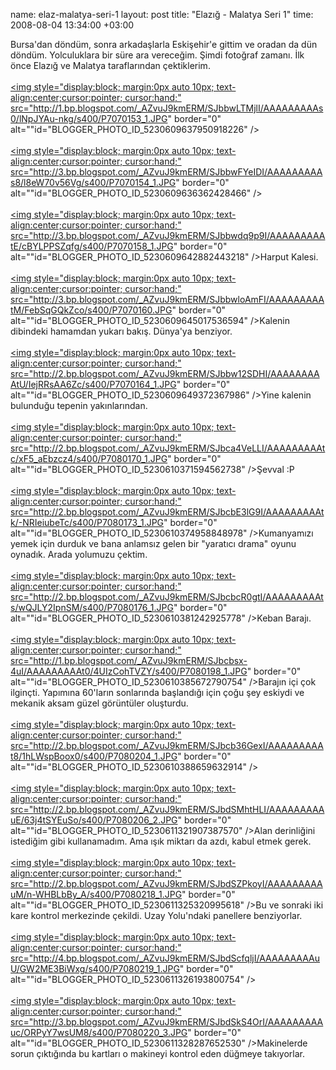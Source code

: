 name: elaz-malatya-seri-1
layout: post
title: "Elazığ - Malatya Seri 1"
time: 2008-08-04 13:34:00 +03:00

Bursa'dan döndüm, sonra arkadaşlarla Eskişehir'e gittim ve oradan da dün döndüm. Yolculuklara bir süre ara vereceğim. Şimdi fotoğraf zamanı. İlk önce Elazığ ve Malatya taraflarından çektiklerim.<br /><br /><a onblur="try {parent.deselectBloggerImageGracefully();} catch(e) {}" href="http://1.bp.blogspot.com/_AZvuJ9kmERM/SJbbwLTMjlI/AAAAAAAAAs0/lNpJYAu-nkg/s1600-h/P7070153_1.JPG"><img style="display:block; margin:0px auto 10px; text-align:center;cursor:pointer; cursor:hand;" src="http://1.bp.blogspot.com/_AZvuJ9kmERM/SJbbwLTMjlI/AAAAAAAAAs0/lNpJYAu-nkg/s400/P7070153_1.JPG" border="0" alt=""id="BLOGGER_PHOTO_ID_5230609637950918226" /></a><br /><br /><a onblur="try {parent.deselectBloggerImageGracefully();} catch(e) {}" href="http://3.bp.blogspot.com/_AZvuJ9kmERM/SJbbwFYeIDI/AAAAAAAAAs8/l8eW70v56Vg/s1600-h/P7070154_1.JPG"><img style="display:block; margin:0px auto 10px; text-align:center;cursor:pointer; cursor:hand;" src="http://3.bp.blogspot.com/_AZvuJ9kmERM/SJbbwFYeIDI/AAAAAAAAAs8/l8eW70v56Vg/s400/P7070154_1.JPG" border="0" alt=""id="BLOGGER_PHOTO_ID_5230609636362428466" /></a><br /><br /><a onblur="try {parent.deselectBloggerImageGracefully();} catch(e) {}" href="http://3.bp.blogspot.com/_AZvuJ9kmERM/SJbbwdq9p9I/AAAAAAAAAtE/cBYLPPSZqfg/s1600-h/P7070158_1.JPG"><img style="display:block; margin:0px auto 10px; text-align:center;cursor:pointer; cursor:hand;" src="http://3.bp.blogspot.com/_AZvuJ9kmERM/SJbbwdq9p9I/AAAAAAAAAtE/cBYLPPSZqfg/s400/P7070158_1.JPG" border="0" alt=""id="BLOGGER_PHOTO_ID_5230609642882443218" /></a>Harput Kalesi.<br /><br /><a onblur="try {parent.deselectBloggerImageGracefully();} catch(e) {}" href="http://3.bp.blogspot.com/_AZvuJ9kmERM/SJbbwloAmFI/AAAAAAAAAtM/FebSqGQkZco/s1600-h/P7070160.JPG"><img style="display:block; margin:0px auto 10px; text-align:center;cursor:pointer; cursor:hand;" src="http://3.bp.blogspot.com/_AZvuJ9kmERM/SJbbwloAmFI/AAAAAAAAAtM/FebSqGQkZco/s400/P7070160.JPG" border="0" alt=""id="BLOGGER_PHOTO_ID_5230609645017536594" /></a>Kalenin dibindeki hamamdan yukarı bakış. Dünya'ya benziyor.<br /><br /><a onblur="try {parent.deselectBloggerImageGracefully();} catch(e) {}" href="http://2.bp.blogspot.com/_AZvuJ9kmERM/SJbbw12SDHI/AAAAAAAAAtU/IejRRsAA6Zc/s1600-h/P7070164_1.JPG"><img style="display:block; margin:0px auto 10px; text-align:center;cursor:pointer; cursor:hand;" src="http://2.bp.blogspot.com/_AZvuJ9kmERM/SJbbw12SDHI/AAAAAAAAAtU/IejRRsAA6Zc/s400/P7070164_1.JPG" border="0" alt=""id="BLOGGER_PHOTO_ID_5230609649372367986" /></a>Yine kalenin bulunduğu tepenin yakınlarından.<br /><br /><a onblur="try {parent.deselectBloggerImageGracefully();} catch(e) {}" href="http://2.bp.blogspot.com/_AZvuJ9kmERM/SJbca4VeLLI/AAAAAAAAAtc/xF5_aEbzcz4/s1600-h/P7080170_1.JPG"><img style="display:block; margin:0px auto 10px; text-align:center;cursor:pointer; cursor:hand;" src="http://2.bp.blogspot.com/_AZvuJ9kmERM/SJbca4VeLLI/AAAAAAAAAtc/xF5_aEbzcz4/s400/P7080170_1.JPG" border="0" alt=""id="BLOGGER_PHOTO_ID_5230610371594562738" /></a>Şevval :P<br /><br /><a onblur="try {parent.deselectBloggerImageGracefully();} catch(e) {}" href="http://2.bp.blogspot.com/_AZvuJ9kmERM/SJbcbE3lG9I/AAAAAAAAAtk/-NRIeiubeTc/s1600-h/P7080173_1.JPG"><img style="display:block; margin:0px auto 10px; text-align:center;cursor:pointer; cursor:hand;" src="http://2.bp.blogspot.com/_AZvuJ9kmERM/SJbcbE3lG9I/AAAAAAAAAtk/-NRIeiubeTc/s400/P7080173_1.JPG" border="0" alt=""id="BLOGGER_PHOTO_ID_5230610374958848978" /></a>Kumanyamızı yemek için durduk ve bana anlamsız gelen bir "yaratıcı drama" oyunu oynadık. Arada yolumuzu çektim.<br /><br /><a onblur="try {parent.deselectBloggerImageGracefully();} catch(e) {}" href="http://2.bp.blogspot.com/_AZvuJ9kmERM/SJbcbcR0gtI/AAAAAAAAAts/wQJLY2IpnSM/s1600-h/P7080176_1.JPG"><img style="display:block; margin:0px auto 10px; text-align:center;cursor:pointer; cursor:hand;" src="http://2.bp.blogspot.com/_AZvuJ9kmERM/SJbcbcR0gtI/AAAAAAAAAts/wQJLY2IpnSM/s400/P7080176_1.JPG" border="0" alt=""id="BLOGGER_PHOTO_ID_5230610381242925778" /></a>Keban Barajı.<br /><br /><a onblur="try {parent.deselectBloggerImageGracefully();} catch(e) {}" href="http://1.bp.blogspot.com/_AZvuJ9kmERM/SJbcbsx-4uI/AAAAAAAAAt0/4UIzCohTVZY/s1600-h/P7080198_1.JPG"><img style="display:block; margin:0px auto 10px; text-align:center;cursor:pointer; cursor:hand;" src="http://1.bp.blogspot.com/_AZvuJ9kmERM/SJbcbsx-4uI/AAAAAAAAAt0/4UIzCohTVZY/s400/P7080198_1.JPG" border="0" alt=""id="BLOGGER_PHOTO_ID_5230610385672790754" /></a>Barajın içi çok ilginçti. Yapımına 60'ların sonlarında başlandığı için çoğu şey eskiydi ve mekanik aksam güzel görüntüler oluşturdu.<br /><br /><a onblur="try {parent.deselectBloggerImageGracefully();} catch(e) {}" href="http://2.bp.blogspot.com/_AZvuJ9kmERM/SJbcb36GexI/AAAAAAAAAt8/1hLWspBoox0/s1600-h/P7080204_1.JPG"><img style="display:block; margin:0px auto 10px; text-align:center;cursor:pointer; cursor:hand;" src="http://2.bp.blogspot.com/_AZvuJ9kmERM/SJbcb36GexI/AAAAAAAAAt8/1hLWspBoox0/s400/P7080204_1.JPG" border="0" alt=""id="BLOGGER_PHOTO_ID_5230610388659632914" /></a><br /><br /><a onblur="try {parent.deselectBloggerImageGracefully();} catch(e) {}" href="http://2.bp.blogspot.com/_AZvuJ9kmERM/SJbdSMhtHLI/AAAAAAAAAuE/63j4tSYEuSo/s1600-h/P7080206_2.JPG"><img style="display:block; margin:0px auto 10px; text-align:center;cursor:pointer; cursor:hand;" src="http://2.bp.blogspot.com/_AZvuJ9kmERM/SJbdSMhtHLI/AAAAAAAAAuE/63j4tSYEuSo/s400/P7080206_2.JPG" border="0" alt=""id="BLOGGER_PHOTO_ID_5230611321907387570" /></a>Alan derinliğini istediğim gibi kullanamadım. Ama ışık miktarı da azdı, kabul etmek gerek.<br /><br /><a onblur="try {parent.deselectBloggerImageGracefully();} catch(e) {}" href="http://2.bp.blogspot.com/_AZvuJ9kmERM/SJbdSZPkoyI/AAAAAAAAAuM/n-WHBLbBy_A/s1600-h/P7080218_1.JPG"><img style="display:block; margin:0px auto 10px; text-align:center;cursor:pointer; cursor:hand;" src="http://2.bp.blogspot.com/_AZvuJ9kmERM/SJbdSZPkoyI/AAAAAAAAAuM/n-WHBLbBy_A/s400/P7080218_1.JPG" border="0" alt=""id="BLOGGER_PHOTO_ID_5230611325320995618" /></a>Bu ve sonraki iki kare kontrol merkezinde çekildi. Uzay Yolu'ndaki panellere benziyorlar.<br /><br /><a onblur="try {parent.deselectBloggerImageGracefully();} catch(e) {}" href="http://4.bp.blogspot.com/_AZvuJ9kmERM/SJbdScfqljI/AAAAAAAAAuU/GW2ME3BiWxg/s1600-h/P7080219_1.JPG"><img style="display:block; margin:0px auto 10px; text-align:center;cursor:pointer; cursor:hand;" src="http://4.bp.blogspot.com/_AZvuJ9kmERM/SJbdScfqljI/AAAAAAAAAuU/GW2ME3BiWxg/s400/P7080219_1.JPG" border="0" alt=""id="BLOGGER_PHOTO_ID_5230611326193800754" /></a><br /><br /><a onblur="try {parent.deselectBloggerImageGracefully();} catch(e) {}" href="http://3.bp.blogspot.com/_AZvuJ9kmERM/SJbdSkS4OrI/AAAAAAAAAuc/ORPyY7wsUM8/s1600-h/P7080220_3.JPG"><img style="display:block; margin:0px auto 10px; text-align:center;cursor:pointer; cursor:hand;" src="http://3.bp.blogspot.com/_AZvuJ9kmERM/SJbdSkS4OrI/AAAAAAAAAuc/ORPyY7wsUM8/s400/P7080220_3.JPG" border="0" alt=""id="BLOGGER_PHOTO_ID_5230611328287652530" /></a>Makinelerde sorun çıktığında bu kartları o makineyi kontrol eden düğmeye takıyorlar.

